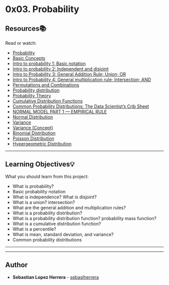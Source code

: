 # 0x03. Probability

## Resources:books:
Read or watch:
* [Probability](https://intranet.hbtn.io/rltoken/ZggoiEvv6Yi28ddpDdRf5A)
* [Basic Concepts](https://intranet.hbtn.io/rltoken/lvFWzxi6ojQN6kLhQ4t-JQ)
* [Intro to probability 1: Basic notation](https://intranet.hbtn.io/rltoken/d3V6VMIBciqUciimA0uG7g)
* [Intro to probability 2: Independent and disjoint](https://intranet.hbtn.io/rltoken/q-lZzr4Y2ACNzE-P4W0v1Q)
* [Intro to Probability 3: General Addition Rule; Union; OR](https://intranet.hbtn.io/rltoken/_AYQ5zzBgJ8AaZRHUIj4sw)
* [Intro to Probability 4: General multiplication rule; Intersection; AND](https://intranet.hbtn.io/rltoken/v5eLcUN_15IraTYt_LmHIA)
* [Permutations and Combinations](https://intranet.hbtn.io/rltoken/Kkt4DwrZ5H3LSGePVqt1Aw)
* [Probability distribution](https://intranet.hbtn.io/rltoken/42CEUdBffkNdfw0_xtidWw)
* [Probability Theory](https://intranet.hbtn.io/rltoken/n9XfTIJ16hSMNpIdMS-WmA)
* [Cumulative Distribution Functions](https://intranet.hbtn.io/rltoken/1rQ3Is5znPPsP__vso935w)
* [Common Probability Distributions: The Data Scientist’s Crib Sheet](https://intranet.hbtn.io/rltoken/Igose8HXOpWt_J2bRN7Ipg)
* [NORMAL MODEL PART 1 — EMPIRICAL RULE](https://intranet.hbtn.io/rltoken/B1qQQHvRWmWFRYMPEdXmUg)
* [Normal Distribution](https://intranet.hbtn.io/rltoken/COhfVdgzwr78gFqWPoj9fQ)
* [Variance](https://intranet.hbtn.io/rltoken/dsXzwQ3vLRrmZhy60Ciqyw)
* [Variance (Concept)](https://intranet.hbtn.io/rltoken/tvnDhgxyEVovjx68hWTGWA)
* [Binomial Distribution](https://intranet.hbtn.io/rltoken/ee8T1XQR0QAlkLjPlCdWRQ)
* [Poisson Distribution](https://intranet.hbtn.io/rltoken/56XvG5Sd6HDRVMXiaJiWwQ)
* [Hypergeometric Distribution](https://intranet.hbtn.io/rltoken/fg0s82pFqiryvZPeM1UN3Q)

---
## Learning Objectives:bulb:
What you should learn from this project:

* What is probability?
* Basic probability notation
* What is independence? What is disjoint?
* What is a union? intersection?
* What are the general addition and multiplication rules?
* What is a probability distribution?
* What is a probability distribution function? probability mass function?
* What is a cumulative distribution function?
* What is a percentile?
* What is mean, standard deviation, and variance?
* Common probability distributions

---
---

## Author
* **Sebastian Lopez Herrera** - [sebaslherrera](https://github.com/sebaslherrera)
